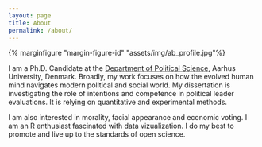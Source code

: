 ```yaml
---
layout: page
title: About
permalink: /about/
---
```


{% marginfigure "margin-figure-id" "assets/img/ab_profile.jpg"%}

I am a Ph.D. Candidate at the [Department of Political Science](http://ps.au.dk/en), Aarhus University, Denmark. Broadly, my work focuses on how the evolved human mind navigates modern political and social world. My dissertation is investigating the role of intentions and competence in political leader evaluations. It is relying on quantitative and experimental methods. 

I am also interested in morality, facial appearance and economic voting. I am an R enthusiast fascinated with data vizualization. I do my best to promote and live up to the standards of open science. 

